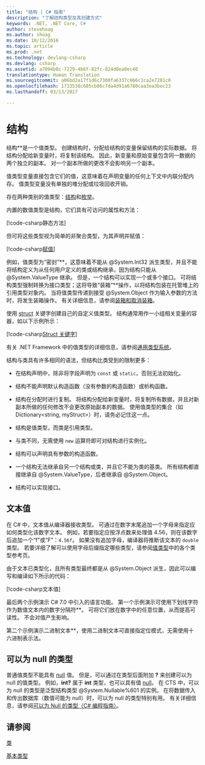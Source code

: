 ```yaml
---
title: "结构 | C# 指南"
description: "了解结构类型及其创建方式"
keywords: .NET, .NET Core, C#
author: stevehoag
ms.author: shoag
ms.date: 10/12/2016
ms.topic: article
ms.prod: .net
ms.technology: devlang-csharp
ms.devlang: csharp
ms.assetid: a7094b8c-7229-4b6f-82fc-824d0ea0ec40
translationtype: Human Translation
ms.sourcegitcommit: a06bd2a17f1d6c7308fa6337c866c1ca2e7281c0
ms.openlocfilehash: 1733538c605cb06c7da4d91a6780caa3ea3bec23
ms.lasthandoff: 03/13/2017

---
```


# <a name="structs"></a>结构
结构**是一个值类型。 创建结构时，分配给结构的变量保留结构的实际数据。 将结构分配给新变量时，将复制该结构。 因此，新变量和原始变量包含同一数据的两个独立的副本。 对一个副本所做的更改不会影响另一个副本。

值类型变量直接包含它们的值，这意味着在声明变量的任何上下文中内联分配内存。 值类型变量没有单独的堆分配或垃圾回收开销。  
  
存在两种类别的值类型：[结构](./language-reference/keywords/struct.md)和[枚举](./language-reference/keywords/enum.md)。  
  
内置的数值类型是结构，它们具有可访问的属性和方法：  
  
[!code-csharp静态方法[](../../samples/snippets/csharp/concepts/structs/static-method.cs)]
  
但可将这些类型视为简单的非聚合类型，为其声明并赋值：  
  
[!code-csharp[赋值](../../samples/snippets/csharp/concepts/structs/assign-value.cs)] 
  
例如，值类型为“密封”**，这意味着不能从 @System.Int32 派生类型，并且不能将结构定义为从任何用户定义的类或结构继承，因为结构只能从 @System.ValueType 继承。 但是，一个结构可以实现一个或多个接口。 可将结构类型强制转换为接口类型；这将导致“装箱”**操作，以将结构包装在托管堆上的引用类型对象内。 当将值类型传递到接受 @System.Object 作为输入参数的方法时，将发生装箱操作。 有关详细信息，请参阅[装箱和取消装箱](./programming-guide/types/boxing-and-unboxing.md )。  
  
使用 [struct](./language-reference/keywords/struct.md) 关键字创建自己的自定义值类型。 结构通常用作一小组相关变量的容器，如以下示例所示：  
  
[!code-csharp[Struct 关键字](../../samples/snippets/csharp/concepts/structs/struct-keyword.cs)]  
  
有关 .NET Framework 中的值类型的详细信息，请参阅[通用类型系统](../standard/common-type-system.md)。  
    
结构与类具有许多相同的语法，但结构比类受到的限制更多：  
  
-   在结构声明中，除非将字段声明为 `const` 或 `static`，否则无法初始化。  
  
-   结构不能声明默认构造函数（没有参数的构造函数）或析构函数。  
  
-   结构在分配时进行复制。 将结构分配给新变量时，将复制所有数据，并且对新副本所做的任何修改不会更改原始副本的数据。 使用值类型的集合（如 Dictionary<string, myStruct>）时，请务必记住这一点。  
  
-   结构是值类型，而类是引用类型。  
  
-   与类不同，无需使用 `new` 运算符即可对结构进行实例化。  
  
-   结构可以声明具有参数的构造函数。  
  
-   一个结构无法继承自另一个结构或类，并且它不能为类的基类。 所有结构都直接继承自 @System.ValueType，后者继承自 @System.Object。  
  
-   结构可以实现接口。

## <a name="literal-values"></a>文本值  
在 C# 中，文本值从编译器接收类型。 可通过在数字末尾追加一个字母来指定应如何类型化该数字文本。 例如，若要指定应按浮点数来处理值 4.56，则在该数字后追加一个“f”或“F”：`4.56f`。 如果没有追加字母，编译器将推断该文本的 `double` 类型。 若要详细了解可以使用字母后缀指定哪些类型，请参阅[值类型](./language-reference/keywords/value-types.md)中的各个类型参考页。  
  
由于文本已类型化，且所有类型最终都是从 @System.Object 派生，因此可以编写和编译如下所示的代码：  
  
[!code-csharp文本值[](../../samples/snippets/csharp/concepts/structs/literals.cs)]

最后两个示例演示 C# 7.0 中引入的语言功能。 第一个示例演示可使用下划线字符作为数值文本内的数字分隔符**。 可将它们放在数字中的任意位置，从而提高可读性。 不会对值产生影响。

第二个示例演示二进制文本**，使用二进制文本可直接指定位模式，无需使用十六进制表示法。

## <a name="nullable-types"></a>可以为 null 的类型  
普通值类型不能具有 [null](./language-reference/keywords/null.md) 值。 但是，可以通过在类型后面附加 **?** 来创建可以为 null 的值类型。 例如，**int?** 属于 **int** 类型，也可以具有值 [null](./language-reference/keywords/null.md)。 在 CTS 中，可以为 null 的类型是泛型结构类型 @System.Nullable%601 的实例。 在将数据传入和传出数据库（数值可能为 null）时，可以为 null 的类型特别有用。 有关详细信息，请参阅[可以为 Null 的类型（C# 编程指南）](./programming-guide/nullable-types/index.md)。

## <a name="see-also"></a>请参阅
[类](classes.md)

[基本类型](basic-types.md)
